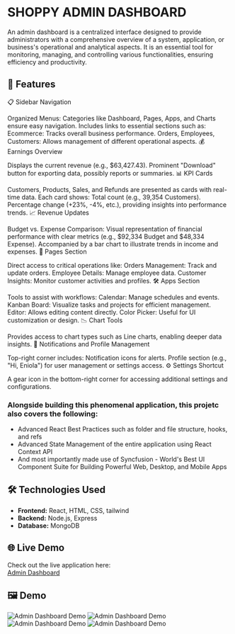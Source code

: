 # SHOPPY ADMIN DASHBOARD

An admin dashboard is a centralized interface designed to provide administrators with a comprehensive overview of a system, application, or business's operational and analytical aspects. It is an essential tool for monitoring, managing, and controlling various functionalities, ensuring efficiency and productivity.

## 🚀 Features
📋 Sidebar Navigation

Organized Menus:
Categories like Dashboard, Pages, Apps, and Charts ensure easy navigation.
Includes links to essential sections such as:
Ecommerce: Tracks overall business performance.
Orders, Employees, Customers: Allows management of different operational aspects.
💰 Earnings Overview

Displays the current revenue (e.g., $63,427.43).
Prominent "Download" button for exporting data, possibly reports or summaries.
📊 KPI Cards

Customers, Products, Sales, and Refunds are presented as cards with real-time data.
Each card shows:
Total count (e.g., 39,354 Customers).
Percentage change (+23%, -4%, etc.), providing insights into performance trends.
📈 Revenue Updates

Budget vs. Expense Comparison:
Visual representation of financial performance with clear metrics (e.g., $92,334 Budget and $48,334 Expense).
Accompanied by a bar chart to illustrate trends in income and expenses.
📂 Pages Section

Direct access to critical operations like:
Orders Management: Track and update orders.
Employee Details: Manage employee data.
Customer Insights: Monitor customer activities and profiles.
🛠️ Apps Section

Tools to assist with workflows:
Calendar: Manage schedules and events.
Kanban Board: Visualize tasks and projects for efficient management.
Editor: Allows editing content directly.
Color Picker: Useful for UI customization or design.
📉 Chart Tools

Provides access to chart types such as Line charts, enabling deeper data insights.
🔔 Notifications and Profile Management

Top-right corner includes:
Notification icons for alerts.
Profile section (e.g., "Hi, Eniola") for user management or settings access.
⚙️ Settings Shortcut

A gear icon in the bottom-right corner for accessing additional settings and configurations.


### Alongside building this phenomenal application, this projetc also covers the following:

- Advanced React Best Practices such as folder and file structure, hooks, and refs
- Advanced State Management of the entire application using React Context API
- And most importantly made use of Syncfusion - World's Best UI Component Suite for Building Powerful Web, Desktop, and Mobile Apps


## 🛠️ Technologies Used
- **Frontend:** React, HTML, CSS, tailwind
- **Backend:** Node.js, Express
- **Database:** MongoDB

## 🌐 Live Demo
Check out the live application here:  
[Admin Dashboard](https://dash-shoppy.vercel.app)

## 🖼️ Demo

![Admin Dashboard Demo](https://user-images.githubusercontent.com/107508295/194553689-d711e655-01db-48ee-b4dd-5ee47cc7f41b.png)
![Admin Dashboard Demo](https://user-images.githubusercontent.com/107508295/194573708-7dd2ad44-149d-46d5-a202-8b6ef4d5cf49.png)
![Admin Dashboard Demo](https://user-images.githubusercontent.com/107508295/194573800-c1acda4b-7264-4d63-9fba-d3bb833d8a35.png)
![Admin Dashboard Demo](https://user-images.githubusercontent.com/107508295/194573964-09324bd6-8ce4-4644-9e08-437ee5278b2f.png)
